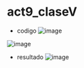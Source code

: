 # act9_claseV
- codigo
![image](https://github.com/user-attachments/assets/ef2a7700-b0c6-431b-9402-4bbba235e2f2)

![image](https://github.com/user-attachments/assets/d5afaba8-cc1a-4663-bdf4-8e5ea0cea6f1)


- resultado
![image](https://github.com/user-attachments/assets/a3aef631-16a2-4a79-829a-54893b039747)


